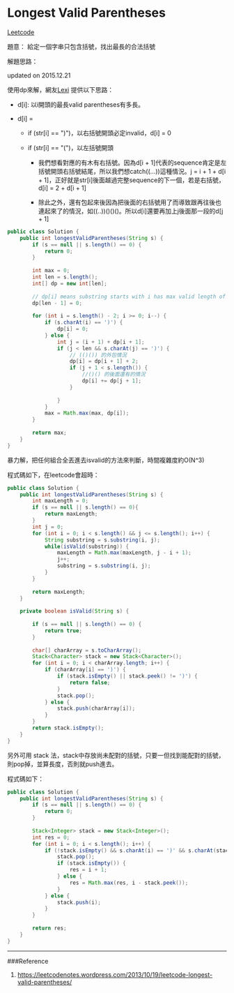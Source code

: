 # Longest Valid Parentheses

[Leetcode](https://leetcode.com/problems/longest-valid-parentheses/)


題意： 給定一個字串只包含括號，找出最長的合法括號


解題思路：

updated on 2015.12.21

使用dp來解，網友[Lexi]() 提供以下思路：

- d[i]: 以i開頭的最長valid parentheses有多長。

- d[i] =
    - if  (str[i] == ")")，以右括號開頭必定invalid，d[i] = 0
    
    - if (str[i] == "(")，以左括號開頭

        - 我們想看對應的有木有右括號。因為d[i + 1]代表的sequence肯定是左括號開頭右括號結尾，所以我們想catch((…))這種情況。j = i + 1 + d[i + 1]，正好就是str[i]後面越過完整sequence的下一個，若是右括號，d[i] = 2 + d[i + 1]
        
        - 除此之外，還有包起來後因為把後面的右括號用了而導致跟再往後也連起來了的情況，如((..))()()()。所以d[i]還要再加上j後面那一段的d[j + 1]


```java
public class Solution {
    public int longestValidParentheses(String s) {
        if (s == null || s.length() == 0) {
            return 0;
        }
        
        int max = 0;
        int len = s.length();
        int[] dp = new int[len];
        
        // dp[i] means substring starts with i has max valid length of dp[i]
        dp[len - 1] = 0;
        
        for (int i = s.length() - 2; i >= 0; i--) {
            if (s.charAt(i) == ')') {
                dp[i] = 0;
            } else {
                int j = (i + 1) + dp[i + 1];
                if (j < len && s.charAt(j) == ')') {
                    // (()()) 的外包情況
                    dp[i] = dp[i + 1] + 2;
                    if (j + 1 < s.length()) {
                        //()() 的後面還有的情況
                        dp[i] += dp[j + 1];
                    }
                    
                }
            }
            max = Math.max(max, dp[i]);
        }
        
        return max;
    }
}
```

暴力解，把任何組合全丟進去isvalid的方法來判斷，時間複雜度約O(N^3)

程式碼如下，在leetcode會超時：

```java
public class Solution {
    public int longestValidParentheses(String s) {
        int maxLength = 0;
        if (s == null || s.length() == 0){
            return maxLength;
        }
        int j = 0;
        for (int i = 0; i < s.length() && j <= s.length(); i++) {
            String substring = s.substring(i, j);
            while(isValid(substring)) {
                maxLength = Math.max(maxLength, j - i + 1);
                j++;
                substring = s.substring(i, j);
            }
        }
        
        return maxLength;
    }
    
    private boolean isValid(String s) {
        
        if (s == null || s.length() == 0) {
            return true;
        }
        
        char[] charArray = s.toCharArray();
        Stack<Character> stack = new Stack<Character>();
        for (int i = 0; i < charArray.length; i++) {
            if (charArray[i] == ')') {
                if (stack.isEmpty() || stack.peek() != ')') {
                    return false;
                }
                stack.pop();
            } else {
                stack.push(charArray[i]);
            }
        }
        return stack.isEmpty();
    }
}
```

另外可用 stack 法，stack中存放尚未配對的括號，只要一但找到能配對的括號，則pop掉，並算長度，否則就push進去。

程式碼如下：

```java
public class Solution {
    public int longestValidParentheses(String s) {
        if (s == null || s.length() == 0) {
            return 0;
        }
        
        Stack<Integer> stack = new Stack<Integer>();
        int res = 0;
        for (int i = 0; i < s.length(); i++) {
            if (!stack.isEmpty() && s.charAt(i) == ')' && s.charAt(stack.peek()) == '(') {
                stack.pop();
                if (stack.isEmpty()) {
                    res = i + 1;
                } else {
                    res = Math.max(res, i - stack.peek());
                }
            } else {
                stack.push(i);
            }
        }
        
        return res;
    }
}
```

---
###Reference
1. https://leetcodenotes.wordpress.com/2013/10/19/leetcode-longest-valid-parentheses/